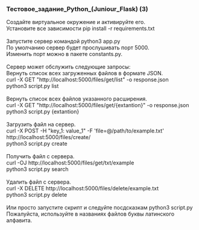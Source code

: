 <p> <h3>Тестовое_задание_Python_(Juniour_Flask) (3)</h3>
Создайте виртуальное окружение и активируйте его.<br>
Установите все зависимости pip install -r requirements.txt<br>

<br>
Запустите сервер командой python3 app.py<br>
По умолчанию сервер будет прослушивать порт 5000.<br>
Изменить порт можно в пакете constants.py.<br>
<br>
Сервер может обслужить следующие запросы:<br>
Вернуть список всеx загруженных файлов в формате JSON.<br>
    curl -X GET "http://localhost:5000/files/get/list" -o response.json<br>
    python3 script.py list<br>
<br>
Вернуть список всех файлов указанного расширения.<br>
    curl -X GET "http://localhost:5000/files/get/{extantion}" -o response.json<br>
    python3 script.py {extantion}<br>
<br>
Загрузить файл на сервер.<br>
    curl -X POST -H "key_1: value_1" -F 'file=@/path/to/example.txt' http://localhost:5000/files/create/<br>
    python3 script.py create<br>
<br>
Получить файл с сервера.<br>
    curl -OJ http://localhost:5000/files/get/txt/example<br>
    python3 script.py search<br>
<br>
Удалить файл с сервера.<br>
    curl -X DELETE http://localhost:5000/files/delete/example.txt<br>
    python3 script.py delete<br>
<br>
Или просто запустите скрипт и следуйте посдсказкам python3 script.py<br>
Пожалуйста, используйте в названиях файлов буквы латинского алфавита. <br>
</p>
